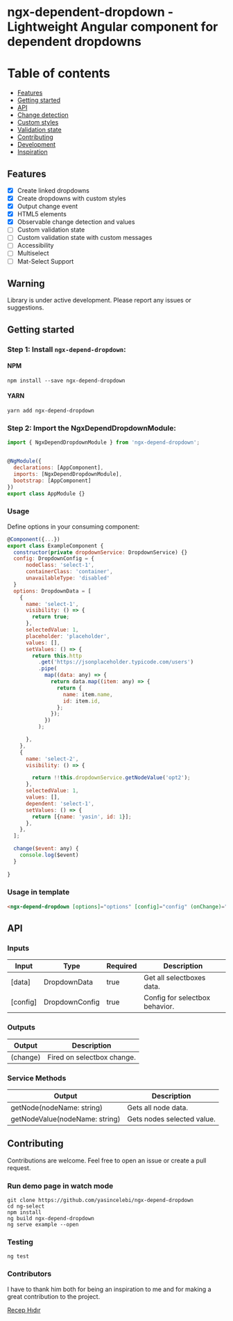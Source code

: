 # ngx-dependent-dropdown - Lightweight Angular component for dependent dropdowns


Table of contents
=================

* [Features](#features)
* [Getting started](#getting-started)
* [API](#api)
* [Change detection](#change-detection)
* [Custom styles](#custom-styles)
* [Validation state](#validation-state)
* [Contributing](#contributing)
* [Development](#development)
* [Inspiration](#inspiration)


## Features
- [x] Create linked dropdowns
- [x] Create dropdowns with custom styles
- [x] Output change event
- [x] HTML5 elements
- [x] Observable change detection and values
- [ ] Custom validation state
- [ ] Custom validation state with custom messages
- [ ] Accessibility
- [ ] Multiselect
- [ ] Mat-Select Support

## Warning
Library is under active development. Please report any issues or suggestions.

## Getting started
### Step 1: Install `ngx-depend-dropdown`:

#### NPM
```shell
npm install --save ngx-depend-dropdown
```
#### YARN
```shell
yarn add ngx-depend-dropdown
```
### Step 2: Import the NgxDependDropdownModule:
```js
import { NgxDependDropdownModule } from 'ngx-depend-dropdown';


@NgModule({
  declarations: [AppComponent],
  imports: [NgxDependDropdownModule],
  bootstrap: [AppComponent]
})
export class AppModule {}
```

### Usage
Define options in your consuming component:
```js
@Component({...})
export class ExampleComponent {
  constructor(private dropdownService: DropdownService) {}
  config: DropdownConfig = {
      nodeClass: 'select-1',
      containerClass: 'container',
      unavailableType: 'disabled'
  }
  options: DropdownData = [
    {
      name: 'select-1',
      visibility: () => {
        return true;
      },
      selectedValue: 1,
      placeholder: 'placeholder',
      values: [],
      setValues: () => {
        return this.http
          .get('https://jsonplaceholder.typicode.com/users')
          .pipe(
            map((data: any) => {
              return data.map((item: any) => {
                return {
                  name: item.name,
                  id: item.id,
                };
              });
            })
          );

      },
    },
    {
      name: 'select-2',
      visibility: () => {

        return !!this.dropdownService.getNodeValue('opt2');
      },
      selectedValue: 1,
      values: [],
      dependent: 'select-1',
      setValues: () => {
        return [{name: 'yasin', id: 1}];
      },
    },
  ];

  change($event: any) {
    console.log($event)
  }
  
}
```
### Usage in template
```html
<ngx-depend-dropdown [options]="options" [config]="config" (onChange)="change($event)"></ngx-depend-dropdown>

```


## API
### Inputs
| Input   	 | Type  	         | Required   	 | Description  	                  |
|-----------|-----------------|-------------|---------------------------------|
| [data]	   | DropdownData	   | 	 true      | Get all selectboxes data.       |
| [config]	 | DropdownConfig	 | 	 true      | Config for selectbox behavior.	 |


### Outputs

| Output   | Description                |
|----------|----------------------------|
| (change) | Fired on selectbox change. | 


### Service Methods

| Output                         | Description                |
|--------------------------------|----------------------------|
| getNode(nodeName: string)      | Gets all node data.        | 
| getNodeValue(nodeName: string) | Gets nodes selected value. | 




## Contributing

Contributions are welcome. Feel free to open an issue or create a pull request.

### Run demo page in watch mode
```
git clone https://github.com/yasincelebi/ngx-depend-dropdown
cd ng-select
npm install
ng build ngx-depend-dropdown
ng serve example --open
```
### Testing
```
ng test
```


### Contributors

I have to thank him both for being an inspiration to me and for making a great contribution to the project.

[Recep Hıdır](https://github.com/windofelm)






